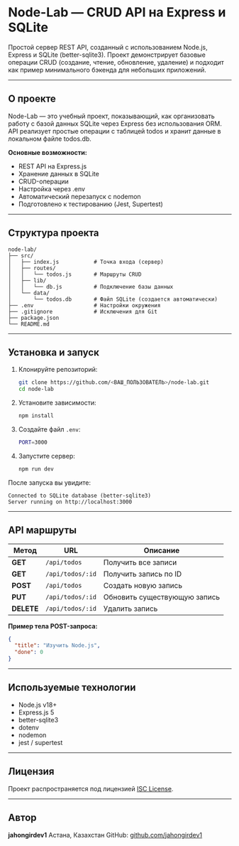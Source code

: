 # Node-Lab — CRUD API на Express и SQLite

Простой сервер REST API, созданный с использованием Node.js, Express и SQLite (better-sqlite3).
Проект демонстрирует базовые операции CRUD (создание, чтение, обновление, удаление) и подходит как пример минимального бэкенда для небольших приложений.

---

## О проекте

Node-Lab — это учебный проект, показывающий, как организовать работу с базой данных SQLite через Express без использования ORM.
API реализует простые операции с таблицей todos и хранит данные в локальном файле todos.db.

**Основные возможности:**

- REST API на Express.js
- Хранение данных в SQLite
- CRUD-операции
- Настройка через .env
- Автоматический перезапуск с nodemon
- Подготовлено к тестированию (Jest, Supertest)

---

## Структура проекта

```
node-lab/
├── src/
│   ├── index.js           # Точка входа (сервер)
│   ├── routes/
│   │   └── todos.js       # Маршруты CRUD
│   ├── lib/
│   │   └── db.js          # Подключение базы данных
│   └── data/
│       └── todos.db       # Файл SQLite (создается автоматически)
├── .env                   # Настройки окружения
├── .gitignore             # Исключения для Git
├── package.json
└── README.md
```

---

## Установка и запуск

1. Клонируйте репозиторий:

   ```bash
   git clone https://github.com/<ВАШ_ПОЛЬЗОВАТЕЛЬ>/node-lab.git
   cd node-lab
   ```

2. Установите зависимости:

   ```bash
   npm install
   ```

3. Создайте файл `.env`:

   ```bash
   PORT=3000
   ```

4. Запустите сервер:
   ```bash
   npm run dev
   ```

После запуска вы увидите:

```
Connected to SQLite database (better-sqlite3)
Server running on http://localhost:3000
```

---

## API маршруты

| Метод      | URL              | Описание                     |
| ---------- | ---------------- | ---------------------------- |
| **GET**    | `/api/todos`     | Получить все записи          |
| **GET**    | `/api/todos/:id` | Получить запись по ID        |
| **POST**   | `/api/todos`     | Создать новую запись         |
| **PUT**    | `/api/todos/:id` | Обновить существующую запись |
| **DELETE** | `/api/todos/:id` | Удалить запись               |

**Пример тела POST-запроса:**

```json
{
  "title": "Изучить Node.js",
  "done": 0
}
```

---

## Используемые технологии

- Node.js v18+
- Express.js 5
- better-sqlite3
- dotenv
- nodemon
- jest / supertest

---

## Лицензия

Проект распространяется под лицензией [ISC License](https://opensource.org/licenses/ISC).

---

## Автор

**jahongirdev1**
Астана, Казахстан
GitHub: [github.com/jahongirdev1](https://github.com/jshongirdev1)
